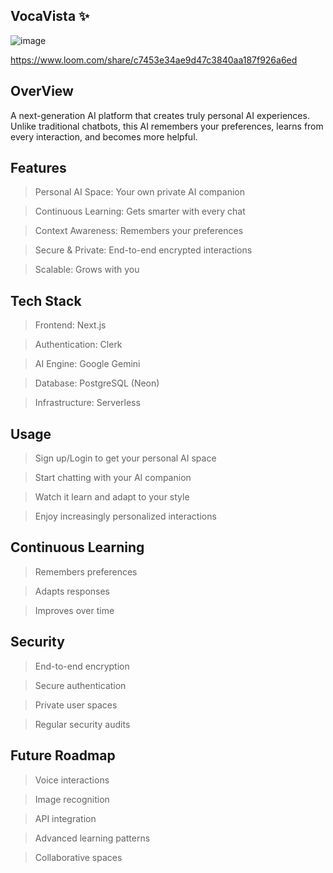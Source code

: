 ## VocaVista ✨

![image](https://github.com/user-attachments/assets/91655c2e-c6a0-442c-92e4-85797e5cc76b)


https://www.loom.com/share/c7453e34ae9d47c3840aa187f926a6ed


## OverView

A next-generation AI platform that creates truly personal AI experiences. Unlike traditional chatbots, this AI remembers your preferences, learns from every interaction, and becomes more helpful.


## Features

> Personal AI Space: Your own private AI companion

> Continuous Learning: Gets smarter with every chat

> Context Awareness: Remembers your preferences

> Secure & Private: End-to-end encrypted interactions

> Scalable: Grows with you


## Tech Stack

> Frontend: Next.js

> Authentication: Clerk

> AI Engine: Google Gemini

> Database: PostgreSQL (Neon)

> Infrastructure: Serverless




## Usage

> Sign up/Login to get your personal AI space

> Start chatting with your AI companion

> Watch it learn and adapt to your style

> Enjoy increasingly personalized interactions



## Continuous Learning

> Remembers preferences

> Adapts responses

> Improves over time

## Security

> End-to-end encryption

> Secure authentication

> Private user spaces

> Regular security audits



## Future Roadmap

> Voice interactions

> Image recognition

> API integration

> Advanced learning patterns

> Collaborative spaces
